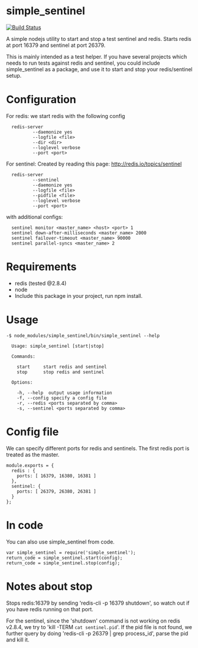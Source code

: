 simple_sentinel
===============
[![Build Status](https://travis-ci.org/vanchi-zendesk/simple_sentinel.svg?branch=v0.1.1)](https://travis-ci.org/vanchi-zendesk/simple_sentinel)

A simple nodejs utility to start and stop a test sentinel and redis.
Starts redis at port 16379 and sentinel at port 26379.

This is mainly intended as a test helper. If you have several projects which needs to run tests against redis and sentinel, you could include simple_sentinel as a package, and use it to start and stop your redis/sentinel setup.


Configuration
=============

For redis: we start redis with the following config
```
  redis-server
          --daemonize yes
          --logfile <file>
          --dir <dir>
          --loglevel verbose
          --port <port>
```
For sentinel: Created by reading this page: http://redis.io/topics/sentinel
```
  redis-server
          --sentinel
          --daemonize yes
          --logfile <file>
          --pidfile <file>
          --loglevel verbose
          --port <port>
```
with additional configs:
```
  sentinel monitor <master_name> <host> <port> 1
  sentinel down-after-milliseconds <master_name> 2000
  sentinel failover-timeout <master_name> 90000
  sentinel parallel-syncs <master_name> 2
```

Requirements
============

- redis (tested @2.8.4)
- node
- Include this package in your project, run npm install.

Usage
=====

```
-$ node_modules/simple_sentinel/bin/simple_sentinel --help

  Usage: simple_sentinel [start|stop]

  Commands:

    start     start redis and sentinel
    stop      stop redis and sentinel

  Options:

    -h, --help  output usage information
    -f, --config specify a config file
    -r, --redis <ports separated by comma>
    -s, --sentinel <ports separated by comma>
```

Config file
===========
We can specify different ports for redis and sentinels. The first redis port is treated as the master.
```
module.exports = {
  redis : {
    ports: [ 16379, 16380, 16381 ]
  },
  sentinel: {
    ports: [ 26379, 26380, 26381 ]
  }
};
```

In code
=======

You can also use simple_sentinel from code.

```
var simple_sentinel = require('simple_sentinel');
return_code = simple_sentinel.start(config);
return_code = simple_sentinel.stop(config);
```

Notes about stop
================

Stops redis:16379 by sending 'redis-cli -p 16379 shutdown', so watch out if you have redis running on that port.

For the sentinel, since the 'shutdown' command is not working on redis v2.8.4, we try to 'kill -TERM `cat sentinel.pid`'. If the pid file is not found, we further query by doing 'redis-cli -p 26379 | grep process_id', parse the pid and kill it.
